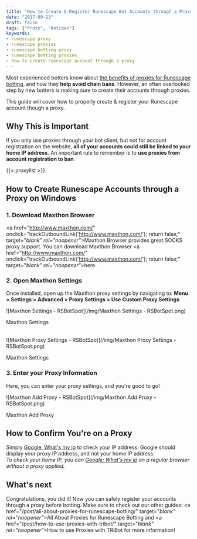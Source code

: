 ```yaml
---
title: "How to Create & Register Runescape Bot Accounts through a Proxy"
date: "2017-09-13"
draft: false
tags: ["Proxy", "Antiban"]
keywords:
- runescape proxy
- runescape proxies
- runescape botting proxy
- runescape botting proxies
- how to create runescape account through a proxy
---
```


Most experienced botters know about [the benefits of proxies for Runescape botting](/post/all-about-proxies-for-runescape-botting/), and how they **help avoid chain bans**. However, an often overlooked step by new botters is making sure to create their accounts through proxies.

This guide will cover how to properly create & register your Runescape account though a proxy.
<!--more-->

## **Why This is Important**
If you only use proxies through your bot client, but not for account registration on the website, **all of your accounts could still be linked to your home IP address**. An important rule to remember is to **use proxies from account registration to ban**.

{{< proxylist >}}

## **How to Create Runescape Accounts through a Proxy on Windows**

### **1. Download Maxthon Browser**
<a href="http://www.maxthon.com/" onclick="trackOutboundLink('http://www.maxthon.com/'); return false;" target="_blank" rel="noopener"_>Maxthon Browser</a> provides great SOCKS proxy support. You can download Maxthon Browser <a href="http://www.maxthon.com/" onclick="trackOutboundLink('http://www.maxthon.com/'); return false;" target="_blank" rel="noopener"_>here</a>.

### **2. Open Maxthon Settings**
Once installed, open up the Maxthon proxy settings by navigating to: **Menu > Settings > Advanced > Proxy Settings > Use Custom Proxy Settings**
<div class="caption">
![Maxthon Settings - RSBotSpot](/img/Maxthon Settings - RSBotSpot.png)
<p class="caption-text">Maxthon Settings</p>
</div>
</br>
<div class="caption">
![Maxthon Proxy Settings - RSBotSpot](/img/Maxthon Proxy Settings - RSBotSpot.png)
<p class="caption-text">Maxthon Settings</p>
</div>

### **3. Enter your Proxy Information**
Here, you can enter your proxy settings, and you're good to go!
<div class="caption">
![Maxthon Add Proxy - RSBotSpot](/img/Maxthon Add Proxy - RSBotSpot.png)
<p class="caption-text">Maxthon Add Proxy</p>
</div>

## **How to Confirm You're on a Proxy**
Simply [Google: What's my ip](https://www.google.com/search?q=whats+my+ip) to check your IP address. Google should display your proxy IP address, and not your home IP address.<br>
*To check your home IP, you can [Google: What's my ip](https://www.google.com/search?q=whats+my+ip) on a regular browser without a proxy applied.*

## **What's next**
Congratulations, you did it! Now you can safely register your accounts through a proxy before botting. Make sure to check out our other guides: <a href="/post/all-about-proxies-for-runescape-botting/" target="_blank" rel="noopener"_>All About Proxies for Runescape Botting</a> and <a href="/post/how-to-use-proxies-with-tribot/" target="_blank" rel="noopener"_>How to use Proxies with TRiBot</a> for more information!
